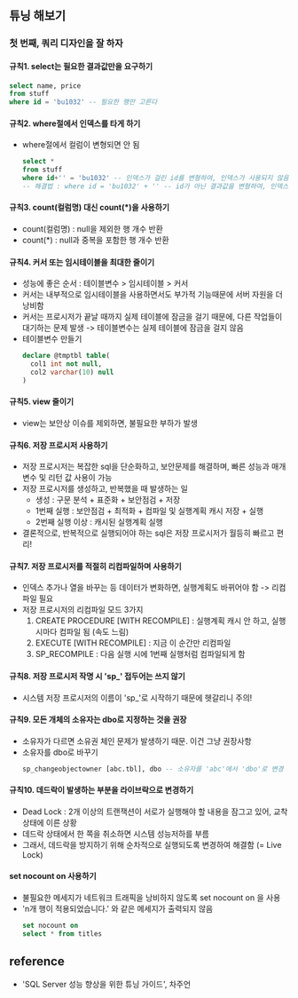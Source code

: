 ## 튜닝 해보기
### 첫 번째, 쿼리 디자인을 잘 하자
#### 규칙1. select는 필요한 결과값만을 요구하기
```sql
select name, price
from stuff
where id = 'bu1032' -- 필요한 행만 고른다
```

#### 규칙2. where절에서 인덱스를 타게 하기
- where절에서 컬럼이 변형되면 안 됨
  ```sql
  select *
  from stuff
  where id+'' = 'bu1032' -- 인덱스가 걸린 id를 변형하여, 인덱스가 사용되지 않음 (clustered index scan)
  -- 해결법 : where id = 'bu1032' + '' -- id가 아닌 결과값을 변형하여, 인덱스가 사용 됨 (clustered index seek)
  ```

#### 규칙3. count(컬럼명) 대신 count(*)을 사용하기
- count(컬럼명) : null을 제외한 행 개수 반환
- count(*) : null과 중복을 포함한 행 개수 반환

#### 규칙4. 커서 또는 임시테이블을 최대한 줄이기
- 성능에 좋은 순서 : 테이블변수 > 임시테이블 > 커서
- 커서는 내부적으로 임시테이블을 사용하면서도 부가적 기능때문에 서버 자원을 더 낭비함
- 커서는 프로시저가 끝날 때까지 실제 테이블에 잠금을 걸기 때문에, 다른 작업들이 대기하는 문제 발생 -> 테이블변수는 실제 테이블에 잠금을 걸지 않음
- 테이블변수 만들기
  ```sql
  declare @tmptbl table(
    col1 int not null,
    col2 varchar(10) null
  )
  ```

#### 규칙5. view 줄이기
- view는 보안상 이슈를 제외하면, 불필요한 부하가 발생

#### 규칙6. 저장 프로시저 사용하기
- 저장 프로시저는 복잡한 sql을 단순화하고, 보안문제를 해결하며, 빠른 성능과 매개변수 및 리턴 값 사용이 가능
- 저장 프로시저를 생성하고, 반복했을 때 발생하는 일
  - 생성 : 구문 분석 + 표준화 + 보안점검 + 저장
  - 1번째 실행 : 보안점검 + 최적화 + 컴파일 및 실행계획 캐시 저장 + 실행
  - 2번째 실행 이상 : 캐시된 실행계획 실행
- 결론적으로, 반복적으로 실행되어야 하는 sql은 저장 프로시저가 월등히 빠르고 편리!

#### 규칙7. 저장 프로시저를 적절히 리컴파일하며 사용하기
- 인덱스 추가나 열을 바꾸는 등 데이터가 변화하면, 실행계획도 바뀌어야 함 -> 리컴파일 필요
- 저장 프로시저의 리컴파일 모드 3가지
  1. CREATE PROCEDURE [WITH RECOMPILE] : 실행계획 캐시 안 하고, 실행 시마다 컴파일 됨 (속도 느림)
  2. EXECUTE [WITH RECOMPILE] : 지금 이 순간만 리컴파일
  3. SP_RECOMPILE : 다음 실행 시에 1번째 실행처럼 컴파일되게 함

#### 규칙8. 저장 프로시저 작명 시 'sp_' 접두어는 쓰지 않기
- 시스템 저장 프로시저의 이름이 'sp_'로 시작하기 때문에 헷갈리니 주의!

#### 규칙9. 모든 개체의 소유자는 dbo로 지정하는 것을 권장
- 소유자가 다르면 소유권 체인 문제가 발생하기 때문. 이건 그냥 권장사항
- 소유자를 dbo로 바꾸기
  ```sql
  sp_changeobjectowner [abc.tbl], dbo -- 소유자를 'abc'에서 'dbo'로 변경
  ```

#### 규칙10. 데드락이 발생하는 부분을 라이브락으로 변경하기
- Dead Lock : 2개 이상의 트랜잭션이 서로가 실행해야 할 내용을 잠그고 있어, 교착상태에 이른 상황
- 데드락 상태에서 한 쪽을 취소하면 시스템 성능저하를 부름
- 그래서, 데드락을 방지하기 위해 순차적으로 실행되도록 변경하여 해결함 (= Live Lock)

#### set nocount on 사용하기
- 불필요한 메세지가 네트워크 트래픽을 낭비하지 않도록 set nocount on 을 사용
- 'n개 행이 적용되었습니다.' 와 같은 메세지가 출력되지 않음
  ```sql
  set nocount on
  select * from titles
  ```
  
## reference
- 'SQL Server 성능 향상을 위한 튜닝 가이드', 차주언
